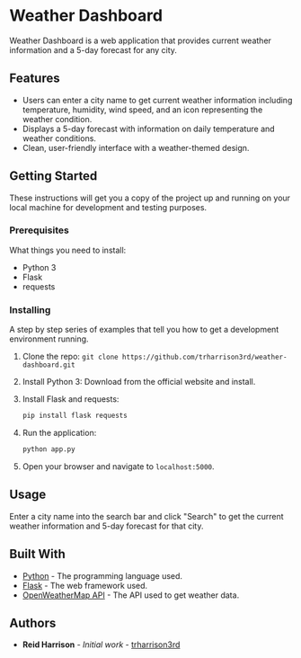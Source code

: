 
# Weather Dashboard

Weather Dashboard is a web application that provides current weather information and a 5-day forecast for any city.

## Features

- Users can enter a city name to get current weather information including temperature, humidity, wind speed, and an icon representing the weather condition.
- Displays a 5-day forecast with information on daily temperature and weather conditions.
- Clean, user-friendly interface with a weather-themed design.

## Getting Started

These instructions will get you a copy of the project up and running on your local machine for development and testing purposes.

### Prerequisites

What things you need to install:

- Python 3
- Flask
- requests

### Installing

A step by step series of examples that tell you how to get a development environment running.

1. Clone the repo: `git clone https://github.com/trharrison3rd/weather-dashboard.git`
2. Install Python 3: Download from the official website and install.
3. Install Flask and requests:

    ```bash
    pip install flask requests
    ```

4. Run the application:

    ```bash
    python app.py
    ```

5. Open your browser and navigate to `localhost:5000`.

## Usage

Enter a city name into the search bar and click "Search" to get the current weather information and 5-day forecast for that city.

## Built With

- [Python](https://www.python.org/) - The programming language used.
- [Flask](https://flask.palletsprojects.com/) - The web framework used.
- [OpenWeatherMap API](https://openweathermap.org/api) - The API used to get weather data.


## Authors

- **Reid Harrison** - *Initial work* - [trharrison3rd](https://github.com/trharrison3rd)

